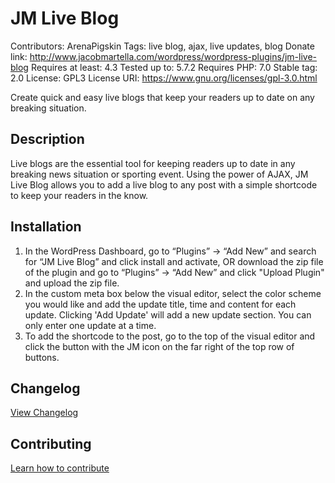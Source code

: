 # JM Live Blog
Contributors: ArenaPigskin
Tags: live blog, ajax, live updates, blog
Donate link: http://www.jacobmartella.com/wordpress/wordpress-plugins/jm-live-blog
Requires at least: 4.3
Tested up to: 5.7.2
Requires PHP: 7.0
Stable tag: 2.0
License: GPL3
License URI: https://www.gnu.org/licenses/gpl-3.0.html

Create quick and easy live blogs that keep your readers up to date on any breaking situation.

## Description
Live blogs are the essential tool for keeping readers up to date in any breaking news situation or sporting event. Using the power of AJAX, JM Live Blog allows you to add a live blog to any post with a simple shortcode to keep your readers in the know.

## Installation
1. In the WordPress Dashboard, go to “Plugins” -> “Add New” and search for “JM Live Blog” and click install and activate, OR download the zip file of the plugin and go to “Plugins” -> “Add New” and click \"Upload Plugin\" and upload the zip file.
2. In the custom meta box below the visual editor, select the color scheme you would like and add the update title, time and content for each update. Clicking \'Add Update\' will add a new update section. You can only enter one update at a time.
3. To add the shortcode to the post, go to the top of the visual editor and click the button with the JM icon on the far right of the top row of buttons.

## Changelog
[View Changelog](CHANGELOG.md)

## Contributing
[Learn how to contribute](CONTRIBUTING.md)
